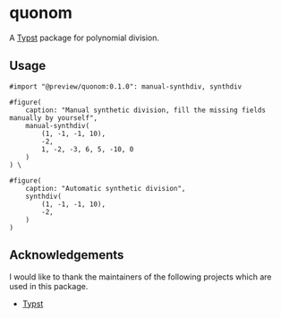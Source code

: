 # quonom

A [Typst](https://typst.app/) package for polynomial division.



## Usage

```typ
#import "@preview/quonom:0.1.0": manual-synthdiv, synthdiv

#figure(
	caption: "Manual synthetic division, fill the missing fields manually by yourself",
	manual-synthdiv(
		(1, -1, -1, 10),
		-2,
		1, -2, -3, 6, 5, -10, 0
	)
) \

#figure(
	caption: "Automatic synthetic division",
	synthdiv(
		(1, -1, -1, 10),
		-2,
	)
)

```



## Acknowledgements

I would like to thank the maintainers of the following projects which are used in this package.

- [Typst](https://typst.app/)
